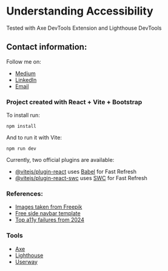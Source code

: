 # Understanding Accessibility

Tested with Axe DevTools Extension and Lighthouse DevTools

## Contact information:

Follow me on:

- [Medium](https://medium.com/@rwakos)
- [LinkedIn](www.linkedin.com/in/richard-reveron)
- [Email](richard.reveron@sytac.io)

### Project created with React + Vite + Bootstrap

To install run:

`npm install`

And to run it with Vite:

`npm run dev`

Currently, two official plugins are available:

- [@vitejs/plugin-react](https://github.com/vitejs/vite-plugin-react/blob/main/packages/plugin-react/README.md) uses [Babel](https://babeljs.io/) for Fast Refresh
- [@vitejs/plugin-react-swc](https://github.com/vitejs/vite-plugin-react-swc) uses [SWC](https://swc.rs/) for Fast Refresh

### References:

- [Images taken from Freepik](https://www.freepik.com/)
- [Free side navbar template](https://codepen.io/GoostCreative/pen/jOawZbZ)
- [Top a11y failures from 2024](https://webaim.org/projects/million/)

### Tools

- [Axe](https://www.deque.com/axe)
- [Lighthouse](https://www.npmjs.com/package/lighthouse)
- [Userway](https://userway.org/)
